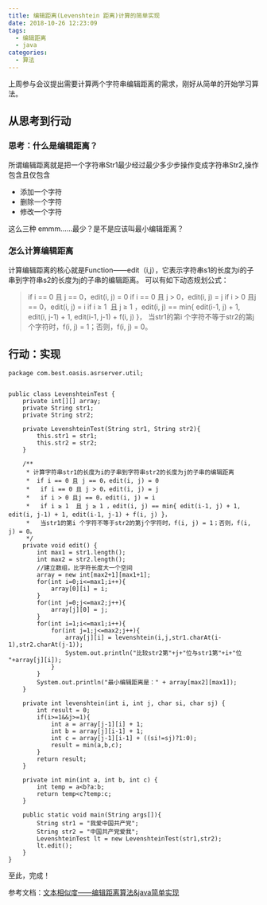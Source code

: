 ```yaml
---
title: 编辑距离(Levenshtein 距离)计算的简单实现
date: 2018-10-26 12:23:09
tags:
  - 编辑距离
  - java
categories:
  - 算法
---
```

上周参与会议提出需要计算两个字符串编辑距离的需求，刚好从简单的开始学习算法。
## 从思考到行动
### 思考：什么是编辑距离？
所谓编辑距离就是把一个字符串Str1最少经过最少多少步操作变成字符串Str2,操作包含且仅包含
- 添加一个字符
- 删除一个字符
- 修改一个字符

这么三种
emmm……最少？是不是应该叫最小编辑距离？

### 怎么计算编辑距离
计算编辑距离的核心就是Function——edit（i,j），它表示字符串s1的长度为i的子串到字符串s2的长度为j的子串的编辑距离。
可以有如下动态规划公式：
> if i == 0 且 j == 0，edit(i, j) = 0
if i == 0 且 j > 0，edit(i, j) = j
if i > 0 且j == 0，edit(i, j) = i
if i ≥ 1  且 j ≥ 1 ，edit(i, j) == min{ edit(i-1, j) + 1, edit(i, j-1) + 1, edit(i-1, j-1) + f(i, j) }，
当str1的第i 个字符不等于str2的第j个字符时，f(i, j) = 1；否则，f(i, j) = 0。

## 行动：实现
```
package com.best.oasis.asrserver.util;


public class LevenshteinTest {
    private int[][] array;
    private String str1;
    private String str2;

    private LevenshteinTest(String str1, String str2){
        this.str1 = str1;
        this.str2 = str2;
    }

    /**
     * 计算字符串str1的长度为i的子串到字符串str2的长度为j的子串的编辑距离
     *  if i == 0 且 j == 0，edit(i, j) = 0
     *   if i == 0 且 j > 0，edit(i, j) = j
     *   if i > 0 且j == 0，edit(i, j) = i
     *   if i ≥ 1  且 j ≥ 1 ，edit(i, j) == min{ edit(i-1, j) + 1, edit(i, j-1) + 1, edit(i-1, j-1) + f(i, j) }，
     *   当str1的第i 个字符不等于str2的第j个字符时，f(i, j) = 1；否则，f(i, j) = 0。
     */
    private void edit() {
        int max1 = str1.length();
        int max2 = str2.length();
        //建立数组，比字符长度大一个空间
        array = new int[max2+1][max1+1];
        for(int i=0;i<=max1;i++){
            array[0][i] = i;
        }
        for(int j=0;j<=max2;j++){
            array[j][0] = j;
        }
        for(int i=1;i<=max1;i++){
            for(int j=1;j<=max2;j++){
                array[j][i] = levenshtein(i,j,str1.charAt(i-1),str2.charAt(j-1));
                System.out.println("比较str2第"+j+"位与str1第"+i+"位   "+array[j][i]);
            }
        }
        System.out.println("最小编辑距离是：" + array[max2][max1]);
    }

    private int levenshtein(int i, int j, char si, char sj) {
        int result = 0;
        if(i>=1&&j>=1){
            int a = array[j-1][i] + 1;
            int b = array[j][i-1] + 1;
            int c = array[j-1][i-1] + ((si!=sj)?1:0);
            result = min(a,b,c);
        }
        return result;
    }

    private int min(int a, int b, int c) {
        int temp = a<b?a:b;
        return temp<c?temp:c;
    }

    public static void main(String args[]){
        String str1 = "我爱中国共产党";
        String str2 = "中国共产党爱我";
        LevenshteinTest lt = new LevenshteinTest(str1,str2);
        lt.edit();
    }
}
```
至此，完成！

参考文档：[文本相似度——编辑距离算法&java简单实现](https://blog.csdn.net/ssjjy/article/details/19127117)
